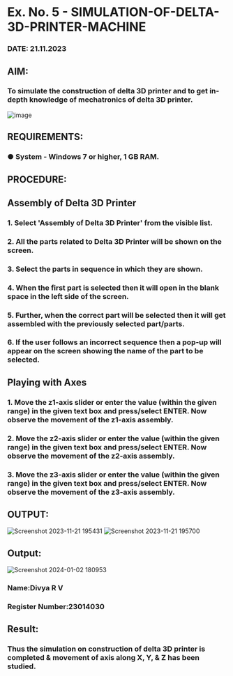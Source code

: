 # Ex. No. 5 - SIMULATION-OF-DELTA-3D-PRINTER-MACHINE

### DATE: 21.11.2023
## AIM:
### To simulate the construction of delta 3D printer and to get in-depth knowledge of mechatronics of delta 3D printer.

![image](https://github.com/Sellakumar1987/Ex.-No.-5---SIMULATION-OF-DELTA-3D-PRINTER-MACHINE/assets/113594316/c784471e-098f-456d-9c1b-e9f0ce56cc9b)

## REQUIREMENTS:
### ●	System - Windows 7 or higher, 1 GB RAM.

## PROCEDURE:

## Assembly of Delta 3D Printer
### 1.	Select 'Assembly of Delta 3D Printer' from the visible list.
### 2.	All the parts related to Delta 3D Printer will be shown on the screen.
### 3.	Select the parts in sequence in which they are shown.
### 4.	When the first part is selected then it will open in the blank space in the left side of the screen.
### 5.	Further, when the correct part will be selected then it will get assembled with the previously selected part/parts.
### 6.	If the user follows an incorrect sequence then a pop-up will appear on the screen showing the name of the part to be selected.

## Playing with Axes
### 1.	Move the z1-axis slider or enter the value (within the given range) in the given text box and press/select ENTER. Now observe the movement of the z1-axis assembly.
### 2.	Move the z2-axis slider or enter the value (within the given range) in the given text box and press/select ENTER. Now observe the movement of the z2-axis assembly.
### 3.	Move the z3-axis slider or enter the value (within the given range) in the given text box and press/select ENTER. Now observe the movement of the z3-axis assembly.

## OUTPUT:
![Screenshot 2023-11-21 195431](https://github.com/rdivyav/Ex.-No.-5---SIMULATION-OF-DELTA-3D-PRINTER-MACHINE/assets/148604723/76be0217-14fd-453e-8ed9-42990abbe9a4)
![Screenshot 2023-11-21 195700](https://github.com/rdivyav/Ex.-No.-5---SIMULATION-OF-DELTA-3D-PRINTER-MACHINE/assets/148604723/b521bb4d-4388-41f5-8193-e4c12b4a756f)

## Output:

![Screenshot 2024-01-02 180953](https://github.com/rdivyav/Ex.-No.-5---SIMULATION-OF-DELTA-3D-PRINTER-MACHINE/assets/148604723/0c99f933-fc42-4dab-98d6-12ec23469797)

### Name:Divya R V
### Register Number:23014030

## Result: 
### Thus the simulation on construction of delta 3D printer is completed & movement of axis along X, Y, & Z has been studied.
